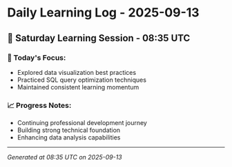 # Daily Learning Log - 2025-09-13

## 📅 Saturday Learning Session - 08:35 UTC

### 🎯 Today's Focus:
- Explored data visualization best practices
- Practiced SQL query optimization techniques
- Maintained consistent learning momentum

### 📈 Progress Notes:
- Continuing professional development journey
- Building strong technical foundation
- Enhancing data analysis capabilities

---
*Generated at 08:35 UTC on 2025-09-13*
